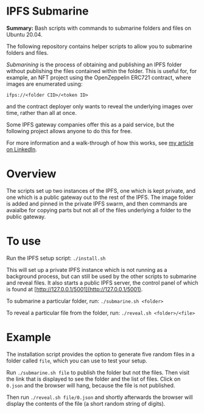 # IPFS Submarine
**Summary:** Bash scripts with commands to submarine folders and files on Ubuntu 20.04.

The following repository contains helper scripts to allow you to submarine folders and files.

_Submarining_ is the process of obtaining and publishing an IPFS folder without publishing the files contained within the folder. This is useful for, for example, an NFT project using the OpenZeppelin ERC721 contract, where images are enumerated using:

`ifps://<folder CID>/<token ID>`

and the contract deployer only wants to reveal the underlying images over time, rather than all at once.

Some IPFS gateway companies offer this as a paid service, but the following project allows anyone to do this for free.

For more information and a walk-through of how this works, see [my article on LinkedIn](https://www.linkedin.com/pulse/how-submarine-nfts-using-ipfs-keir-finlow-bates/).

# Overview
The scripts set up two instances of the IPFS, one which is kept private, and one which is a public gateway out to the rest of the IPFS. The image folder is added and pinned in the private IPFS swarm, and then commands are avaialbe for copying parts but not all of the files underlying a folder to the public gateway.

# To use
Run the IPFS setup script:
`./install.sh`

This will set up a private IPFS instance which is not running as a background process, but can still be used by the other scripts to submarine and reveal files. It also starts a public IPFS server, the control panel of which is found at [http://127.0.0.1/5001](http://127.0.0.1/5001).

To submarine a particular folder, run:
`./submarine.sh <folder>`

To reveal a particular file from the folder, run:
`./reveal.sh <folder>/<file>`

# Example

The installation script provides the option to generate five random files in a folder called `file`, which you can use to test your setup.

Run `./submarine.sh file` to publish the folder but not the files. Then visit the link that is displayed to see the folder and the list of files. Click on `0.json` and the browser will hang, because the file is not published.

Then run `./reveal.sh file/0.json` and shortly afterwards the browser will display the contents of the file (a short random string of digits).
